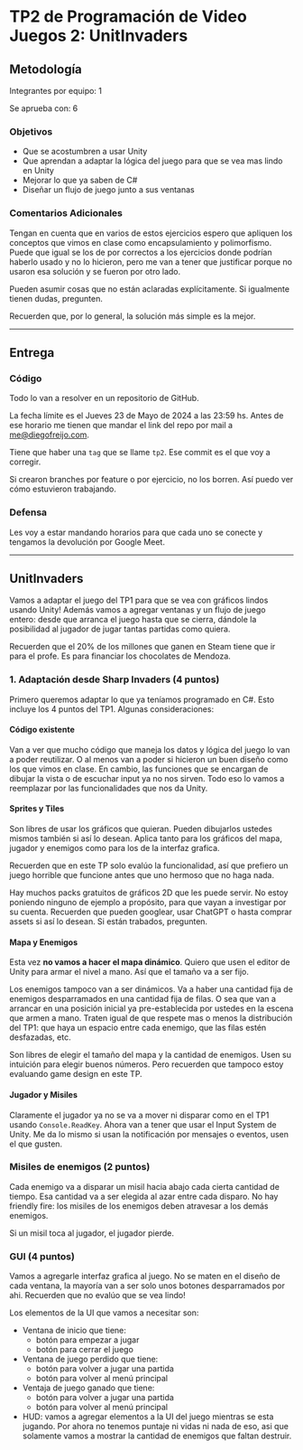 # TP2 de Programación de Video Juegos 2: UnitInvaders

## Metodología

Integrantes por equipo: 1

Se aprueba con:             6

### Objetivos

- Que se acostumbren a usar Unity
- Que aprendan a adaptar la lógica del juego para que se vea mas lindo en Unity
- Mejorar lo que ya saben de C#
- Diseñar un flujo de juego junto a sus ventanas

### Comentarios Adicionales

Tengan en cuenta que en varios de estos ejercicios espero que apliquen los conceptos que vimos en clase como encapsulamiento y polimorfismo. Puede que igual se los de por correctos a los ejercicios donde podrían haberlo usado y no lo hicieron, pero me van a tener que justificar porque no usaron esa solución y se fueron por otro lado.

Pueden asumir cosas que no están aclaradas explícitamente. Si igualmente tienen dudas, pregunten.

Recuerden que, por lo general, la solución más simple es la mejor.

----

## Entrega

### Código

Todo lo van a resolver en un repositorio de GitHub.

La fecha límite es el Jueves 23 de Mayo de 2024 a las 23:59 hs. Antes de ese horario me tienen que mandar el link del repo por mail a <me@diegofreijo.com>.

Tiene que haber una `tag` que se llame `tp2`. Ese commit es el que voy a corregir.

Si crearon branches por feature o por ejercicio, no los borren. Así puedo ver cómo estuvieron trabajando.

### Defensa

Les voy a estar mandando horarios para que cada uno se conecte y tengamos la devolución por Google Meet.

----

## UnitInvaders

Vamos a adaptar el juego del TP1 para que se vea con gráficos lindos usando Unity! Además vamos a agregar ventanas y un flujo de juego entero: desde que arranca el juego hasta que se cierra, dándole la posibilidad al jugador de jugar tantas partidas como quiera.

Recuerden que el 20% de los millones que ganen en Steam tiene que ir para el profe. Es para financiar los chocolates de Mendoza.

### 1. Adaptación desde Sharp Invaders (4 puntos)

Primero queremos adaptar lo que ya teníamos programado en C#. Esto incluye los 4 puntos del TP1. Algunas consideraciones:

#### Código existente

Van a ver que mucho código que maneja los datos y lógica del juego lo van a poder reutilizar. O al menos van a poder si hicieron un buen diseño como los que vimos en clase. En cambio, las funciones que se encargan de dibujar la vista o de escuchar input ya no nos sirven. Todo eso lo vamos a reemplazar por las funcionalidades que nos da Unity.

#### Sprites y Tiles

Son libres de usar los gráficos que quieran. Pueden dibujarlos ustedes mismos también si así lo desean. Aplica tanto para los gráficos del mapa, jugador y enemigos como para los de la interfaz grafica. 

Recuerden que en este TP solo evalúo la funcionalidad, así que prefiero un juego horrible que funcione antes que uno hermoso que no haga nada. 

Hay muchos packs gratuitos de gráficos 2D que les puede servir. No estoy poniendo ninguno de ejemplo a propósito, para que vayan a investigar por su cuenta. Recuerden que pueden googlear, usar ChatGPT o hasta comprar assets si así lo desean. Si están trabados, pregunten.

#### Mapa y Enemigos

Esta vez **no vamos a hacer el mapa dinámico**. Quiero que usen el editor de Unity para armar el nivel a mano. Así que el tamaño va a ser fijo. 

Los enemigos tampoco van a ser dinámicos. Va a haber una cantidad fija de enemigos desparramados en una cantidad fija de filas. O sea que van a arrancar en una posición inicial ya pre-establecida por ustedes en la escena que armen a mano. Traten igual de que respete mas o menos la distribución del TP1: que haya un espacio entre cada enemigo, que las filas estén desfazadas, etc. 

Son libres de elegir el tamaño del mapa y la cantidad de enemigos. Usen su intuición para elegir buenos números. Pero recuerden que tampoco estoy evaluando game design en este TP.

#### Jugador y Misiles

Claramente el jugador ya no se va a mover ni disparar como en el TP1 usando `Console.ReadKey`. Ahora van a tener que usar el Input System de Unity. Me da lo mismo si usan la notificación por mensajes o eventos, usen el que gusten.

### Misiles de enemigos (2 puntos)

Cada enemigo va a disparar un misil hacia abajo cada cierta cantidad de tiempo. Esa cantidad va a ser elegida al azar entre cada disparo. No hay friendly fire: los misiles de los enemigos deben atravesar a los demás enemigos.

Si un misil toca al jugador, el jugador pierde.

### GUI (4 puntos)

Vamos a agregarle interfaz grafica al juego. No se maten en el diseño de cada ventana, la mayoría van a ser solo unos botones desparramados por ahi. Recuerden que no evalúo que se vea lindo!

Los elementos de la UI que vamos a necesitar son:

- Ventana de inicio que tiene:
	- botón para empezar a jugar
	- botón para cerrar el juego
- Ventana de juego perdido que tiene:
	- botón para volver a jugar una partida
	- botón para volver al menú principal
- Ventaja de juego ganado que tiene:
	- botón para volver a jugar una partida
	- botón para volver al menú principal
- HUD: vamos a agregar elementos a la UI del juego mientras se esta jugando. Por ahora no tenemos puntaje ni vidas ni nada de eso, asi que solamente vamos a mostrar la cantidad de enemigos que faltan destruir.
